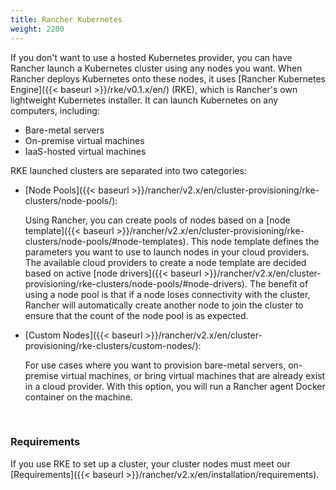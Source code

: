 ```yaml
---
title: Rancher Kubernetes
weight: 2200
---
```


If you don't want to use a hosted Kubernetes provider, you can have Rancher launch a Kubernetes cluster using any nodes you want. When Rancher deploys Kubernetes onto these nodes, it uses [Rancher Kubernetes Engine]({{< baseurl >}}/rke/v0.1.x/en/) (RKE), which is Rancher's own lightweight Kubernetes installer. It can launch Kubernetes on any computers, including:

- Bare-metal servers
- On-premise virtual machines
- IaaS-hosted virtual machines

RKE launched clusters are separated into two categories:

- [Node Pools]({{< baseurl >}}/rancher/v2.x/en/cluster-provisioning/rke-clusters/node-pools/):

    Using Rancher, you can create pools of nodes based on a [node template]({{< baseurl >}}/rancher/v2.x/en/cluster-provisioning/rke-clusters/node-pools/#node-templates). This node template defines the parameters you want to use to launch nodes in your cloud providers. The available cloud providers to create a node template are decided based on active [node drivers]({{< baseurl >}}/rancher/v2.x/en/cluster-provisioning/rke-clusters/node-pools/#node-drivers). The benefit of using a node pool is that if a node loses connectivity with the cluster, Rancher will automatically create another node to join the cluster to ensure that the count of the node pool is as expected.

- [Custom Nodes]({{< baseurl >}}/rancher/v2.x/en/cluster-provisioning/rke-clusters/custom-nodes/):

    For use cases where you want to provision bare-metal servers, on-premise virtual machines, or bring virtual machines that are already exist in a cloud provider. With this option, you will run a Rancher agent Docker container on the machine.

<br/>

### Requirements

If you use RKE to set up a cluster, your cluster nodes must meet our [Requirements]({{< baseurl >}}/rancher/v2.x/en/installation/requirements).